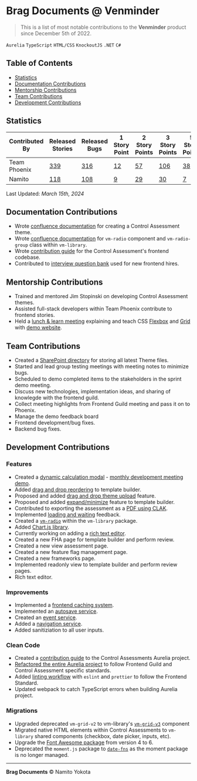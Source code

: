 # Brag Documents @ Venminder

> This is a list of most notable contributions to the **Venminder** product since December 5th of 2022.

`Aurelia` `TypeScript` `HTML/CSS` `KnockoutJS` `.NET` `C#`

## Table of Contents

-   [Statistics](#statistics)
-   [Documentation Contributions](#documentation-contributions)
-   [Mentorship Contributions](#mentorship-contributions)
-   [Team Contributions](#team-contributions)
-   [Development Contributions](#development-contributions)

## Statistics

| Contributed By | Released Stories | Released Bugs | 1 Story Point | 2 Story Points | 3 Story Points | 5 Story Points | 8 Story Points | Pull Requests | Commits |
| - | - | - | - | - | - | - | - | - | - |
| Team Phoenix | [339](https://venminder.atlassian.net/issues/?filter=10320) | [316](https://venminder.atlassian.netissues/?filter=10322) | [12](https://venminder.atlassian.net/issues/?filter=10330) | [57](https://venminder.atlassian.net/issues/?filter=10331) | [106](https://venminder.atlassian.net/issues/?filter=10332) | [38](https://venminder.atlassian.net/issues/?filter=10333) | [12](https://venminder.atlassian.net/issues/filter=10334) | NA | NA |
| Namito | [118](https://venminder.atlassian.net/issues/?filter=10318) | [108](https://venminder.atlassian.net/issues/?filter=10321) | [9](https://venminder.atlassian.net/issues/?filter=10326) | [29](https://venminder.atlassian.net/issues/?filter=10327) | [30](https://venminder.atlassian.net/issues/?filter=10325) | [7](https://venminder.atlassian.net/issues/?filter=10328) | [1](https://venminder.atlassian.net/issues/?filter=10329) | 326 | 2,401 |

Last Updated: _March 15th, 2024_

## Documentation Contributions

-   Wrote [confluence documentation](https://venminder.atlassian.net/wiki/spaces/CA/pages/1376419841/Creating+and+Managing+a+Theme) for creating a Control Assessment theme.
-   Wrote [confluence documentation](https://venminder.atlassian.net/wiki/spaces/EN/pages/1379663913/vm-radio) for `vm-radio` component and `vm-radio-group` class within `vm-library`.
-   Wrote [contribution guide](https://venminder.visualstudio.com/_git/Control%20Assessments?path=/Microservice/ControlAssessments.Web/control-assessments/README.md) for the Control Assessment's frontend codebase.
-   Contributed to [interview question bank](https://venminder-my.sharepoint.com/:w:/p/hunter_simpson/EZKXkv04UGZEn4nC0KORcjMB4vel_OEuKeQEJXyg7vpXww?e=QWjp9w&ovuser=c0ee997f-51ac-4ae6-bb27-9839814edd37%2CNamito.Yokota%40venminder.com&clickparams=eyJBcHBOYW1lIjoiVGVhbXMtRGVza3RvcCIsIkFwcFZlcnNpb24iOiIyNy8yMzA3MDMwNzMzMCIsIkhhc0ZlZGVyYXRlZFVzZXIiOmZhbHNlfQ%3D%3D) used for new frontend hires.

## Mentorship Contributions

-   Trained and mentored Jim Stopinski on developing Control Assessment themes.
-   Assisted full-stack developers within Team Phoenix contribute to frontend stories.
-   Held a [lunch & learn meeting](https://venminder-my.sharepoint.com/:v:/p/david_williams/ERhuoiK7_z1Nsc68x6DAkjUBHDKNYR4zrMzSxqOt-pK_OQ) explaining and teach CSS [Flexbox](https://blogs.namito.wiki/beginners-guide-to-css-flexbox) and [Grid](https://blogs.namito.wiki/beginners-guide-to-css-grid) with [demo website](https://demo.namito.wiki/).

## Team Contributions

-   Created a [SharePoint directory](https://venminder.sharepoint.com/:f:/s/ProductDesign/EunoZFdBlxRHp3LQ8CsHHkABJUW3jR2sxvjr0s8c5ijf1w?e=UYLnin) for storing all latest Theme files.
-   Started and lead group testing meetings with meeting notes to minimize bugs.
-   Scheduled to demo completed items to the stakeholders in the sprint demo meeting.
-   Discuss new technologies, implementation ideas, and sharing of knowlegde with the frontend guild.
-   Collect meeting highlights from Frontend Guild meeting and pass it on to Phoenix.
-   Manage the demo feedback board
-   Frontend development/bug fixes.
-   Backend bug fixes.

## Development Contributions

### Features

-   Created a [dynamic calculation modal](https://venminder.atlassian.net/browse/PHX-1067) - [monthly development meeting demo](https://venminder-my.sharepoint.com/:v:/p/brad_farber/ET71Hvr-pcBCiR-k8ZPaa9YBU6GXdomvLoIgMIv96HvkAw).
-   Added [drag and drop reordering](https://venminder.atlassian.net/browse/PHX-1176) to template builder.
-   Proposed and added [drag and drop theme upload](https://venminder.atlassian.net/browse/PHX-1970) feature.
-   Proposed and added [expand/minimize](https://venminder.atlassian.net/browse/PHX-1889) feature to template builder.
-   Contributed to exporting the assessment as a [PDF using CLAK](https://venminder.atlassian.net/browse/PHX-899).
-   Implemented [loading and waiting](https://venminder.atlassian.net/browse/PHX-1584) feedback.
-   Created a [`vm-radio`](https://venminder.visualstudio.com/vm-library/_git/vm-library/pullrequest/10382) within the `vm-library` package.
-   Added [Chart.js library](https://venminder.atlassian.net/browse/PHX-1594).
-   Currently working on adding a [rich text editor](https://venminder.atlassian.net/browse/PHX-2129).
-   Created a new FHA page for template builder and perform review.
-   Created a new view assessment page.
-   Created a new feature flag management page.
-   Created a new frameworks page.
-   Implemented readonly view to template builder and perform review pages.
-   Rich text editor.

### Improvements

-   Implemented a [frontend caching system](https://venminder.atlassian.net/browse/PHX-902).
-   Implemented an [autosave service](https://venminder.visualstudio.com/Control%20Assessments/_git/Control%20Assessments/pullrequest/8434?_a=files&path=/Microservice/ControlAssessments.Web/control-assessments/src/services/template-autosave-service.ts).
-   Created an [event service](https://venminder.visualstudio.com/Control%20Assessments/_git/Control%20Assessments/pullrequest/8105?_a=files&path=/Microservice/ControlAssessments.Web/control-assessments/src/services/event-service.ts).
-   Added a [navigation service](https://venminder.visualstudio.com/Control%20Assessments/_git/Control%20Assessments/pullrequest/8052).
-   Added sanitiziation to all user inputs.

### Clean Code

-   Created a [contribution guide](https://venminder.visualstudio.com/_git/Control%20Assessments?path=/Microservice/ControlAssessments.Web/control-assessments/README.md) to the Control Assessments Aurelia project.
-   [Refactored the entire Aurelia project](https://venminder.atlassian.net/browse/PHX-900) to follow Frontend Guild and Control Assessment specific standards.
-   Added [linting workflow](https://venminder.atlassian.net/browse/PHX-508) with `eslint` and `prettier` to follow the Frontend Standard.
-   Updated webpack to catch TypeScript errors when building Aurelia project.

### Migrations

-   Upgraded deprecated `vm-grid-v2` to vm-library's [`vm-grid-v3`](https://venminder.atlassian.net/browse/PHX-1269) component
-   Migrated native HTML elements within Control Assessments to `vm-library` shared components (checkbox, date picker, inputs, etc).
-   Upgrade the [Font Awesome package](https://venminder.atlassian.net/browse/PHX-901) from version 4 to 6.
-   Deprecated the `moment.js` package to [`date-fns`](https://venminder.atlassian.net/browse/PHX-1170) as the moment package is no longer managed.

<hr />

**Brag Documents**
&copy; Namito Yokota
